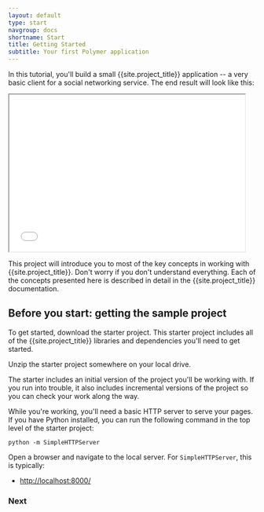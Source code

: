 ```yaml
---
layout: default
type: start
navgroup: docs
shortname: Start
title: Getting Started
subtitle: Your first Polymer application 
---
```


<style>
#download-button {
  background: #4285f4;
  color: #fff;
  font-size: 18px;
  fill: #fff;
}

#download-button:hover {
  background: #2a56c6;
}

#download-button::shadow #ripple {
  color: #fff;
}
</style>


In this tutorial, you'll build a small {{site.project_title}} application -- a very basic client for a social networking service. The end result will look like this:

<iframe class="running-app-frame" width="480" height="320" src="/samples/tutorial/finished/index.html">
</iframe>


This project will introduce you to most of the key concepts in working with {{site.project_title}}. Don't worry if you don't understand everything. Each of the concepts presented here is described in detail in the {{site.project_title}} documentation.

## Before you start: getting the sample project

To get started, download the starter project. This starter project includes all of the {{site.project_title}} libraries and dependencies you'll need to get started.

<p layout horizontal center-justified>
  <a href="https://github.com/Polymer/polymer-tutorial/archive/master.zip">
    <paper-button icon="file-download" id="download-button" raisedButton label="Download Starter Project" onclick="downloadStarter()"></paper-button>
  </a>
</p>

Unzip the starter project somewhere on your local drive. 

The starter includes an initial version of the project you'll be working with. If you run into trouble, it also includes incremental versions of the project so you can check your work along the way. 

While you're working, you'll need a basic HTTP server to serve your pages. If you have Python installed, you can run the following command in the top level of the starter project:

    python -m SimpleHTTPServer 

Open a browser and navigate to the local server. For `SimpleHTTPServer`, this is typically:

-  [http://localhost:8000/](http://localhost:8000/)

### Next

<a href="/docs/start/tutorial/step-1.html">
  <paper-button icon="arrow-forward" label="Step 1: Creating the app structure" raisedButton></paper-button>
</a>

<script>
function downloadStarter() {
  ga('send', 'event', 'button', 'download');
}
</script>
